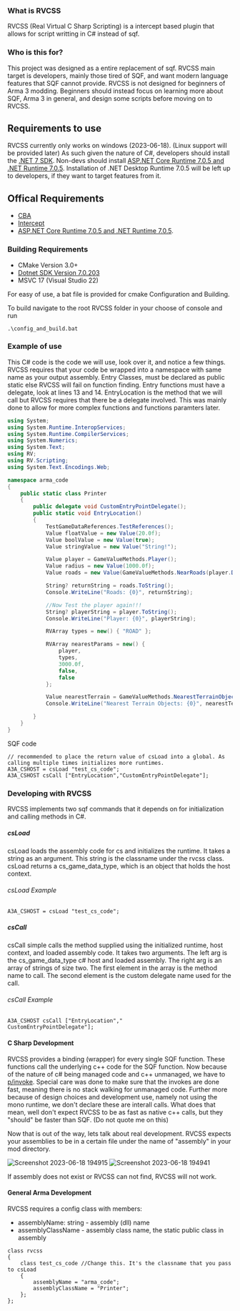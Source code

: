 ### What is RVCSS
RVCSS (Real Virtual C Sharp Scripting) is a intercept based plugin that allows for script writting in C# instead of sqf.

### Who is this for?
This project was designed as a entire replacement of sqf. RVCSS main target is developers, mainly those tired of SQF, and want modern language features that SQF cannot provide. RVCSS is not designed for beginners of Arma 3 modding. Beginners should instead focus on learning more about SQF, Arma 3 in general,  and design some scripts before moving on to RVCSS. 

## Requirements to use
RVCSS currently only works on windows (2023-06-18). (Linux support will be provided later) As such given the nature of C#, developers should install the [.NET 7 SDK](https://dotnet.microsoft.com/en-us/download/dotnet/7.0 ".NET SDK"). Non-devs should install [ASP.NET Core Runtime 7.0.5 and .NET Runtime 7.0.5](https://dotnet.microsoft.com/en-us/download/dotnet/7.0 ".NET SDK"). Installation of .NET Desktop Runtime 7.0.5 will be left up to developers, if they want to target features from it.

## Offical Requirements
- [CBA](https://github.com/CBATeam/CBA_A3)
- [Intercept](https://github.com/intercept/intercept)
- [ASP.NET Core Runtime 7.0.5 and .NET Runtime 7.0.5](https://dotnet.microsoft.com/en-us/download/dotnet/7.0 ".NET SDK").

### Building Requirements
- CMake Version 3.0+
- [Dotnet SDK Version 7.0.203](https://dotnet.microsoft.com/en-us/download/dotnet/7.0 "Dotnet SDK Version 7.0.203")
- MSVC 17 (Visual Studio 22)

For easy of use, a bat file is provided for cmake Configuration and Building.

To build navigate to the root RVCSS folder in your choose of console and run
```
.\config_and_build.bat
```

### Example of use
This C# code is the code we will use, look over it, and notice a few things.
RVCSS requires that your code be wrapped into a namespace with same name as your output assembly. Entry Classes, must be declared as public static else RVCSS will fail on function finding. Entry functions must have a delegate, look at lines 13 and 14. EntryLocation is the method that we will call but RVCSS requires that there be a delegate involved. This was mainly done to allow for more complex functions and functions paramters later.
```csharp
using System;
using System.Runtime.InteropServices;
using System.Runtime.CompilerServices;
using System.Numerics;
using System.Text;
using RV;
using RV.Scripting;
using System.Text.Encodings.Web;

namespace arma_code
{
    public static class Printer
    {
        public delegate void CustomEntryPointDelegate();
        public static void EntryLocation()
        {
            TestGameDataReferences.TestReferences();
            Value floatValue = new Value(20.0f);
            Value boolValue = new Value(true);
            Value stringValue = new Value("String!");

            Value player = GameValueMethods.Player();
            Value radius = new Value(1000.0f);
            Value roads = new Value(GameValueMethods.NearRoads(player.Data, radius.Data));

            String? returnString = roads.ToString();
            Console.WriteLine("Roads: {0}", returnString);

            //Now Test the player again!!!
            String? playerString = player.ToString();
            Console.WriteLine("Player: {0}", playerString);

            RVArray types = new() { "ROAD" };

            RVArray nearestParams = new() {
                player, 
                types,
                3000.0f,
                false,
                false
            };

            Value nearestTerrain = GameValueMethods.NearestTerrainObjects(nearestParams);
            Console.WriteLine("Nearest Terrain Objects: {0}", nearestTerrain.ToString());

        }
    }
}

```
SQF code
```
// recommended to place the return value of csLoad into a global. As calling multiple times initializes more runtimes.
A3A_CSHOST = csLoad "test_cs_code";
A3A_CSHOST csCall ["EntryLocation","CustomEntryPointDelegate"];
```

### Developing with RVCSS
RVCSS implements two sqf commands that it depends on for initialization and calling methods in C#.

##### csLoad
csLoad loads the assembly code for cs and initializes the runtime.
It takes a string as an argument. This string is the classname under the rvcss class.
csLoad returns a cs_game_data_type, which is an object that holds the host context.
###### csLoad Example
```
A3A_CSHOST = csLoad "test_cs_code";
```
##### csCall
csCall simple calls the method supplied using the initialized runtime, host context, and loaded assembly code.
It takes two arguments. The left arg is the cs_game_data_type c# host and loaded assembly. The right arg is an array of strings of size two. The first element in the array is the method name to call. The second element is the custom delegate name used for the call.
###### csCall Example
```
A3A_CSHOST csCall ["EntryLocation","
CustomEntryPointDelegate"];
```
#### C Sharp Development
RVCSS provides a binding (wrapper) for every single SQF function. These functions call the underlying c++ code for the SQF function. Now because of the nature of c# being managed code and c++ unmanaged, we have to [p/invoke](https://learn.microsoft.com/en-us/dotnet/standard/native-interop/pinvoke). Special care was done to make sure that the invokes are done fast, meaning there is no stack walking for unmanaged code. Further more because of design choices and development use, namely not using the mono runtime, we don't declare these are interall calls. What does that mean, well don't expect RVCSS to be as fast as native c++ calls, but they "should" be faster than SQF. (Do not quote me on this)

Now that is out of the way, lets talk about real development. RVCSS expects your assemblies to be in a certain file under the name of "assembly" in your mod directory.

![Screenshot 2023-06-18 194915](https://github.com/killerswin2/RVCSS/assets/8095345/98b6f046-681d-4583-bee0-cfe4cc8b2df1)
![Screenshot 2023-06-18 194941](https://github.com/killerswin2/RVCSS/assets/8095345/4f0b6ea6-1e2d-457e-9d4c-b14fab89d5b6)


If assembly does not exist or RVCSS can not find, RVCSS will not work.

#### General Arma Development
RVCSS requires a config class with members: 
- assemblyName: string - assembly (dll) name
- assemblyClassName - assembly class name, the static public class in assembly

```
class rvcss
{
	class test_cs_code //Change this. It's the classname that you pass to csLoad
	{ 
		assemblyName = "arma_code";
		assemblyClassName = "Printer";
	};
};
```
